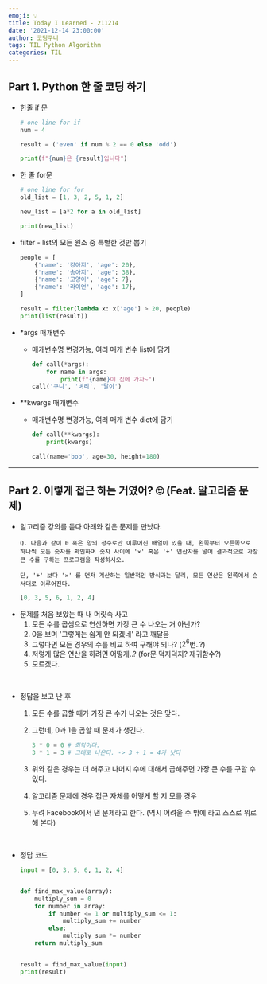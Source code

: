 ```yaml
---
emoji: 💡
title: Today I Learned - 211214
date: '2021-12-14 23:00:00'
author: 코딩쿠니
tags: TIL Python Algorithm
categories: TIL
---
```


## Part 1. Python 한 줄 코딩 하기
* 한줄 if 문
    ```python
    # one line for if
    num = 4

    result = ('even' if num % 2 == 0 else 'odd')

    print(f"{num}은 {result}입니다")
    ```

* 한 줄 for문
    ```python
    # one line for for
    old_list = [1, 3, 2, 5, 1, 2]

    new_list = [a*2 for a in old_list]

    print(new_list)
    ```
    
* filter - list의 모든 원소 중 특별한 것만 뽑기
    ```python
    people = [
        {'name': '강아지', 'age': 20},
        {'name': '송아지', 'age': 38},
        {'name': '고양이', 'age': 7},
        {'name': '라이언', 'age': 17},
    ]

    result = filter(lambda x: x['age'] > 20, people)
    print(list(result))
    ```

* *args 매개변수 
  * 매개변수명 변경가능, 여러 매개 변수 list에 담기
    ```python
    def call(*args):
        for name in args:
            print(f"{name}야 집에 가자~")
    call('쿠니', '벼리', '달이')
    ```

* **kwargs 매개변수 
  * 매개변수명 변경가능, 여러 매개 변수 dict에 담기
    ```python
    def call(**kwargs):
        print(kwargs)

    call(name='bob', age=30, height=180)
    ```
___
## Part 2. 이렇게 접근 하는 거였어? 🙄 (Feat. 알고리즘 문제)
* 알고리즘 강의를 듣다 아래와 같은 문제를 만났다.   
  ```text
  Q. 다음과 같이 0 혹은 양의 정수로만 이루어진 배열이 있을 때, 왼쪽부터 오른쪽으로 하나씩 모든 숫자를 확인하며 숫자 사이에 '✕' 혹은 '+' 연산자를 넣어 결과적으로 가장 큰 수를 구하는 프로그램을 작성하시오. 

  단, '+' 보다 '✕' 를 먼저 계산하는 일반적인 방식과는 달리, 모든 연산은 왼쪽에서 순서대로 이루어진다.
  ```
  ```python
  [0, 3, 5, 6, 1, 2, 4] 
  ```
* 문제를 처음 보았는 때 내 머릿속 사고
  1. 모든 수를 곱셈으로 연산하면 가장 큰 수 나오는 거 아닌가?
  2. 0을 보며 '그렇게는 쉽게 안 되겠네' 라고 깨달음
  3. 그렇다면 모든 경우의 수를 비교 하여 구해야 되나? ($2^6$번..?)
  4. 저렇게 많은 연산을 하려면 어떻게..? (for문 덕지덕지? 재귀함수?)
  5. 모르겠다. 

<br/>

* 정답을 보고 난 후
  1. 모든 수를 곱할 때가 가장 큰 수가 나오는 것은 맞다.
  2. 그런데, 0과 1을 곱할 때 문제가 생긴다.

        ```python
        3 * 0 = 0 # 최악이다.
        3 * 1 = 3 # 그대로 나온다. -> 3 + 1 = 4가 낫다
        ```
  3.  위와 같은 경우는 더 해주고 나머지 수에 대해서 곱해주면 가장 큰 수를 구할 수 있다.
  4.  알고리즘 문제에 경우 접근 자체를 어떻게 할 지 모를 경우 
  5.  무려 Facebook에서 낸 문제라고 한다. (역시 어려울 수 밖에 라고 스스로 위로 해 본다)

<br/>

* 정답 코드

    ```python
    input = [0, 3, 5, 6, 1, 2, 4]


    def find_max_value(array):
        multiply_sum = 0
        for number in array:
            if number <= 1 or multiply_sum <= 1:
                multiply_sum += number
            else:
                multiply_sum *= number
        return multiply_sum


    result = find_max_value(input)
    print(result)
    ```   

```toc
```